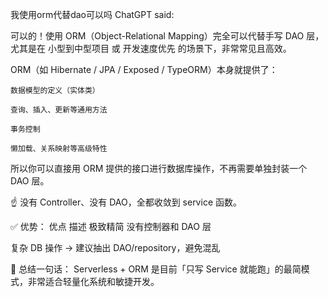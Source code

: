 


我使用orm代替dao可以吗
ChatGPT said:

可以的！使用 ORM（Object-Relational Mapping）完全可以代替手写 DAO 层，尤其是在 小型到中型项目 或 开发速度优先 的场景下，非常常见且高效。


ORM（如 Hibernate / JPA / Exposed / TypeORM）本身就提供了：

    数据模型的定义（实体类）

    查询、插入、更新等通用方法

    事务控制

    懒加载、关系映射等高级特性

所以你可以直接用 ORM 提供的接口进行数据库操作，不再需要单独封装一个 DAO 层。


☝️ 没有 Controller、没有 DAO，全都收敛到 service 函数。


✅ 优势：
优点	描述
极致精简	没有控制器和 DAO 层



复杂 DB 操作 → 建议抽出 DAO/repository，避免混乱


🧠 总结一句话： Serverless + ORM 是目前「只写 Service 就能跑」的最简模式，非常适合轻量化系统和敏捷开发。